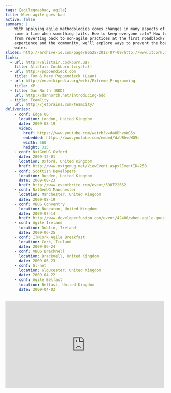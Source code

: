 ```yaml
---
tags: [agilegoesbad, agile]
title: When agile goes bad
active: false
summary: |
    With applying agile methodologies comes changes in many aspects of delivering software. And with any change will
    come a time when something fails. How to keep everyone calm? How to provide practical solutions to prevent people
    from reverting back to non-agile practices at the first roadblock? Through examples gathered from personal
    experience and the community, we’ll explore ways to prevent the boat from sinking at the first spilled glass of
    water.
slides: http://archive-ie.com/page/96528/2012-07-09/http://www.itcork.ie/contentfiles/eventresources/Agile%20Slides.pptx
links:
  - url: http://alistair.cockburn.us/
    title: Alistair Cockburn (crystal)
  - url: http://poppendieck.com
    title: Tom & Mary Poppendieck (Lean)
  - url: http://en.wikipedia.org/wiki/Extreme_Programming
    title: XP
  - title: Dan North (BDD)
    url: http://dannorth.net/introducing-bdd
  - title: TeamCity
    url: http://jetbrains.com/teamcity/
deliveries:
    - conf: Edge UG
      location: London, United Kingdom
      date: 2009-08-19
      video:
        href: https://www.youtube.com/watch?v=daUBhvoWG5s
        embedded: https://www.youtube.com/embed/daUBhvoWG5s
        width: 560
        height: 315
    - conf: NxtGenUG Oxford
      date: 2009-12-01
      location: Oxford, United Kingdom
      href: http://www.nxtgenug.net/ViewEvent.aspx?EventID=250
    - conf: Scottish Developers
      location: Dundee, United Kingdom
      date: 2009-08-23
      href: http://www.eventbrite.com/event/390722662
    - conf: NxtGenUG Manchester
      location: Manchester, United Kingdom
      date: 2009-08-19
    - conf: VBUG Conventry
      location: Nuneaton, United Kingdom
      date: 2009-07-14
      href: http://www.developerfusion.com/event/42400/when-agile-goes-bad-how-to-stay-calm-and-move-forward-with-sebastien-lambla/
    - conf: Agile Ireland
      location: Dublin, Ireland
      date: 2009-06-25
    - conf: IT@Cork Agile Breakfast
      location: Cork, Ireland
      date: 2009-06-24
    - conf: VBUG Bracknell
      location: Bracknell, United Kingdom
      date: 2009-06-23
    - conf: Gl-net
      location: Gloucester, United Kingdom
      date: 2009-04-22
    - conf: Agile Belfast
      location: Belfast, United Kingdom
      date: 2009-04-03
---
```

<iframe src="https://player.vimeo.com/video/6380452" width="500" height="275" frameborder="0"
 allowFullScreen="allowFullScreen"><!-- Ah --></iframe>
